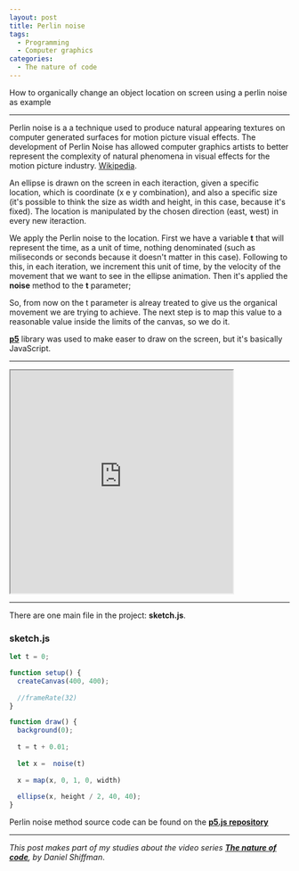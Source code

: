 ```yaml
---
layout: post
title: Perlin noise
tags:
  - Programming
  - Computer graphics
categories:
  - The nature of code
---
```


How to organically change an object location on screen using a perlin noise as example

---

Perlin noise is a a technique used to produce natural appearing textures on computer generated surfaces for motion picture visual effects.
The development of Perlin Noise has allowed computer graphics artists to better represent the complexity of natural phenomena in visual effects for the motion picture industry. [Wikipedia](https://en.wikipedia.org/wiki/Perlin_noise).

An ellipse is drawn on the screen in each iteraction, given a specific location, which is coordinate (x e y combination), and also a specific size (it's possible to think the size as width and height, in this case, because it's fixed).
The location is manipulated by the chosen direction (east, west) in every new iteraction.

We apply the Perlin noise to the location.
First we have a variable **t** that will represent the time, as a unit of time, nothing denominated (such as miliseconds or seconds because it doesn't matter in this case).
Following to this, in each iteration, we increment this unit of time, by the velocity of the movement that we want to see in the ellipse animation.
Then it's applied the **noise** method to the **t** parameter;

So, from now on the t parameter is alreay treated to give us the organical movement we are trying to achieve.
The next step is to map this value to a reasonable value inside the limits of the canvas, so we do it.

**[p5](https://p5js.org)** library was used to make easer to draw on the screen, but it's basically JavaScript.

---

<iframe src="https://editor.p5js.org/eduardo.messias/embed/_uHfqinnE" width="400" height="400" scrolling="no"></iframe>

---

There are one main file in the project: **sketch.js**.

### sketch.js

``` js
let t = 0;

function setup() {
  createCanvas(400, 400);
  
  //frameRate(32)
}

function draw() {
  background(0);
  
  t = t + 0.01;
  
  let x =  noise(t)
  
  x = map(x, 0, 1, 0, width)
  
  ellipse(x, height / 2, 40, 40);
}
```

Perlin noise method source code can be found on the **[p5.js repository](https://github.com/processing/p5.js/blob/master/src/math/noise.js)**

---

*This post makes part of my studies about the video series [**The nature of code**](https://www.youtube.com/playlist?list=PLRqwX-V7Uu6aFlwukCmDf0-1-uSR7mklK), by Daniel Shiffman*.
